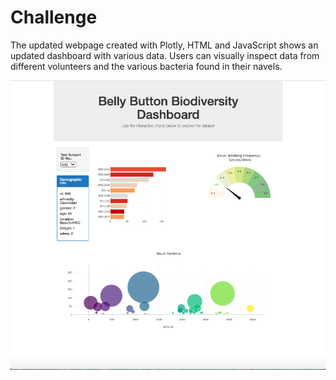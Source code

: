 # Challenge

The updated webpage created with Plotly, HTML and JavaScript shows an updated dashboard with various data. Users can visually inspect data from different volunteers and the various bacteria found in their navels.

![webpage](/images/BellyButtonSite.png)